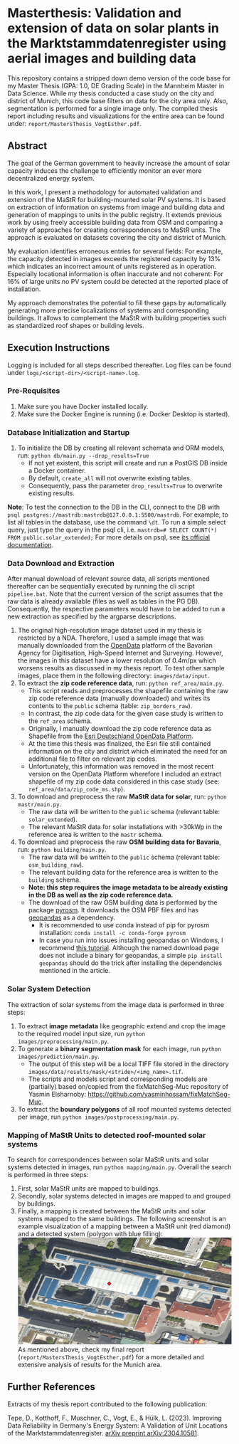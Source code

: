 # Masterthesis: Validation and extension of data on solar plants in the Marktstammdatenregister using aerial images and building data

This repository contains a stripped down demo version of the code base for my Master Thesis (GPA: 1.0, DE Grading Scale) in the Mannheim Master in Data Science.
While my thesis conducted a case study on the city and district of Munich, this code base filters on data for the city area only.
Also, segmentation is performed for a single image only.
The compiled thesis report including results and visualizations for the entire area can be found under: `report/MastersThesis_VogtEsther.pdf`.

## Abstract

The goal of the German government to heavily increase the amount of solar capacity induces the challenge to efficiently
monitor an ever more decentralized energy system.

In this work, I present a methodology for automated validation and extension of the MaStR for building-mounted solar PV
systems.
It is based on extraction of information on systems from image and building data and generation of mappings to units in
the public registry.
It extends previous work by using freely accessible building data from OSM and comparing a variety of approaches for
creating correspondences to MaStR units.
The approach is evaluated on datasets covering the city and district of Munich.

My evaluation identifies erroneous entries for several fields:
For example, the capacity detected in images exceeds the registered capacity by 13\% which indicates an incorrect amount
of units registered as in operation.
Especially locational information is often inaccurate and not coherent:
For 16\% of large units no PV system could be detected at the reported place of installation.

My approach demonstrates the potential to fill these gaps by automatically generating more precise localizations of
systems and corresponding buildings.
It allows to complement the MaStR with building properties such as standardized roof shapes or building levels.

## Execution Instructions

Logging is included for all steps described thereafter. 
Log files can be found under `logs/<script-dir>/<script-name>.log`.

### Pre-Requisites

1. Make sure you have Docker installed locally.
2. Make sure the Docker Engine is running (i.e. Docker Desktop is started).

### Database Initialization and Startup

1. To initialize the DB by creating all relevant schemata and ORM models, run: `python db/main.py --drop_results=True`
   - If not yet existent, this script will create and run a PostGIS DB inside a Docker container. 
   - By default, `create_all` will not overwrite existing tables.
   - Consequently, pass the parameter `drop_results=True` to overwrite existing results.

**Note**: To test the connection to the DB in the CLI, connect to the DB with `psql postgres://mastrdb:mastrdb@127.0.0.1:5500/mastrdb`.
For example, to list all tables in the database, use the command `\dt`. 
To run a simple select query, just type the query in the psql cli, i.e. `mastrdb=# SELECT COUNT(*)  FROM public.solar_extended;`
For more details on psql, see [its official documentation](https://www.postgresql.org/docs/current/app-psql.html).

### Data Download and Extraction 

After manual download of relevant source data, all scripts mentioned thereafter can be sequentially executed by running the cli script `pipeline.bat`.
Note that the current version of the script assumes that the raw data is already available (files as well as tables in the PG DB).
Consequently, the respective parameters would have to be added to run a new extraction as specified by the argparse descriptions.

1. The original high-resolution image dataset used in my thesis is restricted by a NDA.
   Therefore, I used a sample image that was manually downloaded from the [OpenData](https://geodaten.bayern.de/opengeodata/OpenDataDetail.html?pn=dop40) platform of the Bavarian Agency for Digitisation, High-Speed Internet and Surveying.
   However, the images in this dataset have a lower resolution of 0.4m/px which worsens results as discussed in my thesis report. 
   To test other sample images, place them in the following directory: `images/data/input`.
2. To extract the **zip code reference data**, run: `python ref_area/main.py`.
   - This script reads and preprocesses the shapefile containing the raw zip code reference data (manually downloaded) and writes its contents to the `public` schema (table: `zip_borders_raw`).
   - In contrast, the zip code data for the given case study is written to the `ref_area` schema.
   - Originally, I manually download the zip code reference data as Shapefile from the [Esri Deutschland OpenData Platform](https://opendata-esri-de.opendata.arcgis.com/datasets/5b203df4357844c8a6715d7d411a8341_0/explore). 
   - At the time this thesis was finalized, the Esri file still contained information on the city and district which eliminated the need for an additional file to filter on relevant zip codes. 
   - Unfortunately, this information was removed in the most recent version on the OpenData Platform wherefore I included an extract shapefile of my zip code data considered in this case study (see: `ref_area/data/zip_code_ms.shp`).
3. To download and preprocess the raw **MaStR data for solar**, run: `python mastr/main.py`.
   - The raw data will be written to the `public` schema (relevant table: `solar_extended`).
   - The relevant MaStR data for solar installations with >30kWp in the reference area is written to the `mastr` schema.
4. To download and preprocess the raw **OSM building data for Bavaria**, run: `python building/main.py`.
   - The raw data will be written to the `public` schema (relevant table: `osm_building_raw`).
   - The relevant building data for the reference area is written to the `building` schema.
   - **Note: this step requires the image metadata to be already existing in the DB as well as the zip code reference data.**
   - The download of the raw OSM building data is performed by the package [pyrosm](https://pyrosm.readthedocs.io/en/latest/installation.html). 
   It downloads the OSM PBF files and has [geopandas](https://geopandas.org/en/stable/) as a dependency.
     - It is recommended to use conda instead of pip for pyrosm installation: `conda install -c conda-forge pyrosm`
     - In case you run into issues installing geopandas on Windows, I recommend [this tutorial](https://towardsdatascience.com/geopandas-installation-the-easy-way-for-windows-31a666b3610f).
       Although the named download page does not include a binary for geopandas, a simple `pip install geopandas` should do the trick after installing the dependencies mentioned in the article.

### Solar System Detection

The extraction of solar systems from the image data is performed in three steps:
1. To extract **image metadata** like geographic extend and crop the image to the required model input size, run `python images/preprocessing/main.py`.
2. To generate a **binary segmentation mask** for each image, run `python images/prediction/main.py`.
    - The output of this step will be a local TIFF file stored in the directory `images/data/results/mask/<stride>/<img_name>.tif`.
    - The scripts and models script and corresponding models are (partially) based on/copied from the fixMatchSeg-Muc repository of Yasmin Elsharnoby: https://github.com/yasminhossam/fixMatchSeg-Muc.
3. To extract the **boundary polygons** of all roof mounted systems detected per image, run `python images/postprocessing/main.py`.

### Mapping of MaStR Units to detected roof-mounted solar systems

To search for correspondences between solar MaStR units and solar systems detected in images, run `python mapping/main.py`.
Overall the search is performed in three steps:
1. First, solar MaStR units are mapped to buildings.
2. Secondly, solar systems detected in images are mapped to and grouped by buildings.
3. Finally, a mapping is created between the MaStR units and solar systems mapped to the same buildings. 
The following screenshot is an example visualization of a mapping between a MaStR unit (red diamond) and a detected system (polygon with blue filling):
![img.png](sample_mapping_result.png)
As mentioned above, check my final report (`report/MastersThesis_VogtEsther.pdf`) for a more detailed and extensive analysis of results for the Munich area.

## Further References
Extracts of my thesis report contributed to the following publication: 

Tepe, D., Kotthoff, F., Muschner, C., Vogt, E., & Hülk, L. (2023). Improving Data Reliability in Germany's Energy System: A Validation of Unit Locations of the Marktstammdatenregister. [arXiv preprint arXiv:2304.10581](https://arxiv.org/pdf/2304.10581.pdf).
